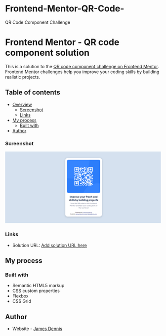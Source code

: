 # Frontend-Mentor-QR-Code-
QR Code Component Challenge
<!-- @format -->

# Frontend Mentor - QR code component solution

This is a solution to the [QR code component challenge on Frontend Mentor](https://www.frontendmentor.io/challenges/qr-code-component-iux_sIO_H). Frontend Mentor challenges help you improve your coding skills by building realistic projects.

## Table of contents

- [Overview](#overview)
  - [Screenshot](#screenshot)
  - [Links](#links)
- [My process](#my-process)
  - [Built with](#built-with)
- [Author](#author)

### Screenshot

![](./QRcode_challenge.png)

### Links

- Solution URL: [Add solution URL here](./index.html)

## My process

### Built with

- Semantic HTML5 markup
- CSS custom properties
- Flexbox
- CSS Grid

## Author

- Website - [James Dennis](https://jamesdennis.org)
